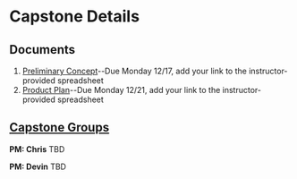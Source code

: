 # Capstone Details

## Documents
1. [Preliminary Concept](/concept.md)--Due Monday 12/17, add your link to the instructor-provided spreadsheet
1. [Product Plan](/product-plan.md)--Due Monday 12/21, add your link to the instructor-provided spreadsheet

## [Capstone Groups](/groups.md)
**PM: Chris**
TBD

**PM: Devin**
TBD
